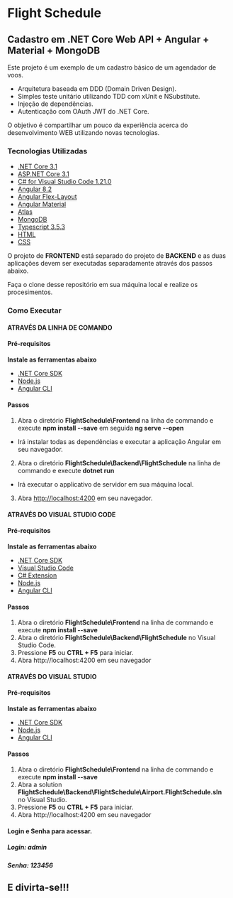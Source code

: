 # Flight Schedule

## Cadastro em .NET Core Web API + Angular + Material + MongoDB
Este projeto é um exemplo de um cadastro básico de um agendador de voos.
* Arquitetura baseada em DDD (Domain Driven Design).
* Simples teste unitário utilizando TDD com xUnit e NSubstitute.
* Injeção de dependências.
* Autenticação com OAuth JWT do .NET Core.

O objetivo é compartilhar um pouco da experiência acerca do desenvolvimento WEB utilizando novas tecnologias.

### Tecnologias Utilizadas 

* [.NET Core 3.1](https://dotnet.microsoft.com/download)
* [ASP.NET Core 3.1](https://docs.microsoft.com/en-us/aspnet/core)
* [C# for Visual Studio Code 1.21.0](https://marketplace.visualstudio.com/items?itemName=ms-vscode.csharp)
* [Angular 8.2](https://angular.io/docs)
* [Angular Flex-Layout](https://github.com/angular/flex-layout)
* [Angular Material](https://material.angular.io/)
* [Atlas](https://www.mongodb.com/cloud/atlas)
* [MongoDB](https://www.mongodb.com/)
* [Typescript 3.5.3](https://www.typescriptlang.org/docs/home.html)
* [HTML](https://www.w3schools.com/html)
* [CSS](https://www.w3schools.com/css)

O projeto de **FRONTEND** está separado do projeto de **BACKEND** e as duas aplicações devem ser executadas separadamente através dos passos abaixo.

Faça o clone desse repositório em sua máquina local e realize os procesimentos.

### Como Executar

#### ATRAVÉS DA LINHA DE COMANDO
#### Pré-requisitos

**Instale as ferramentas abaixo**
* [.NET Core SDK](https://aka.ms/dotnet-download)
* [Node.js](https://nodejs.org)
* [Angular CLI](https://cli.angular.io)

#### Passos

1. Abra o diretório **FlightSchedule\Frontend** na linha de commando e execute **npm install --save** 
em seguida **ng serve --open**
* Irá instalar todas as dependências e executar a aplicação Angular em seu navegador.

2. Abra o diretório **FlightSchedule\Backend\FlightSchedule** na linha de commando e execute **dotnet run**
* Irá executar o applicativo de servidor em sua máquina local.

3. Abra <http://localhost:4200> em seu navegador.


#### ATRAVÉS DO VISUAL STUDIO CODE
#### Pré-requisitos

**Instale as ferramentas abaixo**
* [.NET Core SDK](https://aka.ms/dotnet-download)
* [Visual Studio Code](https://code.visualstudio.com)
* [C# Extension](https://marketplace.visualstudio.com/items?itemName=ms-vscode.csharp)
* [Node.js](https://nodejs.org)
* [Angular CLI](https://cli.angular.io)

#### Passos

1. Abra o diretório **FlightSchedule\Frontend** na linha de commando e execute **npm install --save**
2. Abra o diretório **FlightSchedule\Backend\FlightSchedule** no Visual Studio Code.
3. Pressione **F5** ou **CTRL + F5** para iniciar.
4. Abra http://localhost:4200 em seu navegador

#### ATRAVÉS DO VISUAL STUDIO
#### Pré-requisitos

**Instale as ferramentas abaixo**
* [.NET Core SDK](https://aka.ms/dotnet-download)
* [Node.js](https://nodejs.org)
* [Angular CLI](https://cli.angular.io)

#### Passos

1. Abra o diretório **FlightSchedule\Frontend** na linha de commando e execute **npm install --save**
2. Abra a solution **FlightSchedule\Backend\FlightSchedule\Airport.FlightSchedule.sln** no Visual Studio.
3. Pressione **F5** ou **CTRL + F5** para iniciar.
4. Abra http://localhost:4200 em seu navegador

#### Login e Senha para acessar.
##### Login: admin
##### Senha: 123456

## E divirta-se!!!
